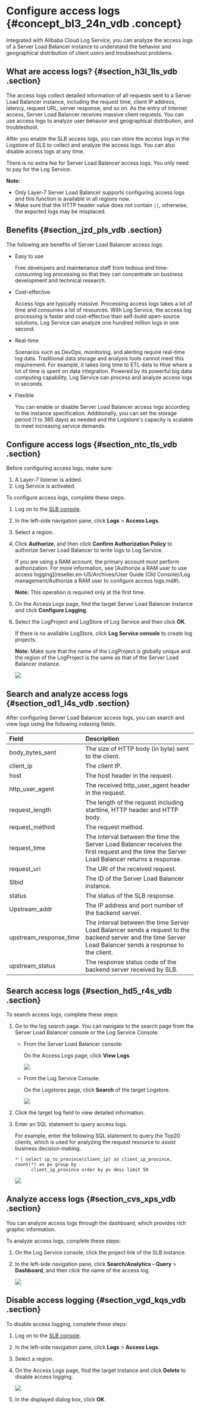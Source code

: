 # Configure access logs {#concept_bl3_24n_vdb .concept}

Integrated with Alibaba Cloud Log Service, you can analyze the access logs of a Server Load Balancer instance to understand the behavior and geographical distribution of client users and troubleshoot problems.

## What are access logs? {#section_h3l_1ls_vdb .section}

The access logs collect detailed information of all requests sent to a Server Load Balancer instance, including the request time, client IP address, latency, request URL, server response, and so on. As the entry of Internet access, Server Load Balancer receives massive client requests. You can use access logs to analyze user behavior and geographical distribution, and troubleshoot.

After you enable the SLB access logs, you can store the access logs in the Logstore of SLS to collect and analyze the access logs. You can also disable access logs at any time.

There is no extra fee for Server Load Balancer access logs. You only need to pay for the Log Service.

**Note:** 

-   Only Layer-7 Server Load Balancer supports configuring access logs and this function is available in all regions now.
-   Make sure that the HTTP header value does not contain `||`, otherwise, the exported logs may be misplaced.

## Benefits {#section_jzd_pls_vdb .section}

The following are benefits of Server Load Balancer access logs:

-   Easy to use

    Free developers and maintenance staff from tedious and time-consuming log processing so that they can concentrate on business development and technical research.

-   Cost-effective

    Access logs are typically massive. Processing access logs takes a lot of time and consumes a lot of resources. With Log Service, the access log processing is faster and cost-effective than self-build open-source solutions. Log Service can analyze one hundred million logs in one second.

-   Real-time

    Scenarios such as DevOps, monitoring, and alerting require real-time log data. Traditional data storage and analysis tools cannot meet this requirement. For example, it takes long time to ETL data to Hive where a lot of time is spent on data integration. Powered by its powerful big data computing capability, Log Service can process and analyze access logs in seconds.

-   Flexible

    You can enable or disable Server Load Balancer access logs according to the instance specification. Additionally, you can set the storage period \(1 to 365 days\) as needed and the Logstore's capacity is scalable to meet increasing service demands.


## Configure access logs {#section_ntc_tls_vdb .section}

Before configuring access logs, make sure:

1.  A Layer-7 listener is added.
2.  Log Service is activated.

To configure access logs, complete these steps.

1.  Log on to the [SLB console](https://partners-intl.aliyun.com/login-required#/slb).
2.  In the left-side navigation pane, click **Logs** \> **Access Logs**.
3.  Select a region.
4.  Click **Authorize**, and then click **Confirm Authorization Policy** to authorize Server Load Balancer to write logs to Log Service.

    If you are using a RAM account, the primary account must perform authorization. For more information, see [Authorize a RAM user to use access logging](reseller.en-US/Archives/User Guide (Old Console)/Log management/Authorize a RAM user to configure access logs.md#).

    **Note:** This operation is required only at the first time.

5.  On the Access Logs page, find the target Server Load Balancer instance and click **Configure Logging**.
6.  Select the LogProject and LogStore of Log Service and then click **OK**.

    If there is no available LogStore, click **Log Service console** to create log projects.

    **Note:** Make sure that the name of the LogProject is globally unique and the region of the LogProject is the same as that of the Server Load Balancer instance.

    ![](http://static-aliyun-doc.oss-cn-hangzhou.aliyuncs.com/assets/img/15681/15435653947478_en-US.png)


## Search and analyze access logs {#section_od1_l4s_vdb .section}

After configuring Server Load Balancer access logs, you can search and view logs using the following indexing fields.

|Field|Description|
|:----|:----------|
|body\_bytes\_sent|The size of HTTP body \(in byte\) sent to the client.|
|client\_ip|The client IP.|
|host|The host header in the request.|
|http\_user\_agent|The received http\_user\_agent header in the request.|
|request\_length|The length of the request including startline, HTTP header and HTTP body.|
|request\_method|The request method.|
|request\_time|The interval between the time the Server Load Balancer receives the first request and the time the Server Load Balancer returns a response.|
|request\_uri|The URI of the received request.|
|Slbid|The ID of the Server Load Balancer instance.|
|status|The status of the SLB response.|
|Upstream\_addr|The IP address and port number of the backend server.|
|upstream\_response\_time|The interval between the time Server Load Balancer sends a request to the backend server and the time Server Load Balancer sends a response to the client.|
|upstream\_status|The response status code of the backend server received by SLB.|

## Search access logs {#section_hd5_r4s_vdb .section}

To search access logs, complete these steps:

1.  Go to the log search page. You can navigate to the search page from the Server Load Balancer console or the Log Service Console:
    -   From the Server Load Balancer console:

        On the Access Logs page, click **View Logs**.

        ![](http://static-aliyun-doc.oss-cn-hangzhou.aliyuncs.com/assets/img/15681/15435653947479_en-US.png)

    -   From the Log Service Console:

        On the Logstores page, click **Search** of the target Logstore.

        ![](http://static-aliyun-doc.oss-cn-hangzhou.aliyuncs.com/assets/img/15681/154356539412838_en-US.png)

2.  Click the target log field to view detailed information.
3.  Enter an SQL statement to query access logs.

    For example, enter the following SQL statement to query the Top20 clients, which is used for analyzing the request resource to assist business decision-making.

    ```
    * | select ip_to_province(client_ip) as client_ip_province, count(*) as pv group by
          client_ip_province order by pv desc limit 50
    ```

    ![](http://static-aliyun-doc.oss-cn-hangzhou.aliyuncs.com/assets/img/4150/15435653942494_en-US.png)


## Analyze access logs {#section_cvs_xps_vdb .section}

You can analyze access logs through the dashboard, which provides rich graphic information.

To analyze access logs, complete these steps:

1.  On the Log Service console, click the project link of the SLB instance.
2.  In the left-side navigation pane, click **Search/Analytics - Query** \> **Dashboard**, and then click the name of the access log.

    ![](http://static-aliyun-doc.oss-cn-hangzhou.aliyuncs.com/assets/img/15681/154356539412867_en-US.png)


## Disable access logging {#section_vgd_kqs_vdb .section}

To disable access logging, complete these steps:

1.  Log on to the [SLB console](https://partners-intl.aliyun.com/login-required#/slb).
2.  In the left-side navigation pane, click **Logs** \> **Access Logs**.
3.  Select a region.
4.  On the Access Logs page, find the target instance and click **Delete** to disable access logging.

    ![](http://static-aliyun-doc.oss-cn-hangzhou.aliyuncs.com/assets/img/15681/15435653947480_en-US.png)

5.  In the displayed dialog box, click **OK**.

